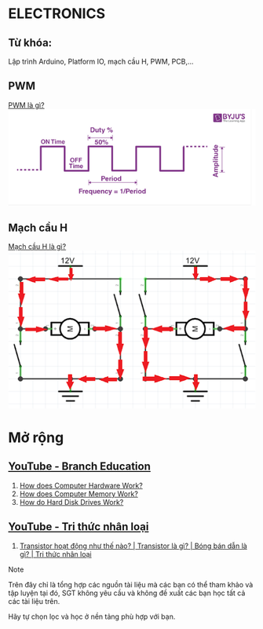 # ELECTRONICS

## Từ khóa: 
Lập trình Arduino, Platform IO, mạch cầu H, PWM, PCB,...

## PWM
[PWM là gì?](https://youtu.be/GQLED3gmONg)
![Minh Họa PWM](image/pwm.png)
## Mạch cầu H
[Mạch cầu H là gì?](https://youtu.be/3N_4VpzmKY0)
![Minh họa mạch cầu H](image/h-bridge.png)


# Mở rộng
## [YouTube - Branch Education](https://www.youtube.com/c/BranchEducation)

1. [How does Computer Hardware Work?](https://www.youtube.com/watch?v=d86ws7mQYIg)
2. [How does Computer Memory Work?](https://www.youtube.com/watch?v=7J7X7aZvMXQ)
3. [How do Hard Disk Drives Work?](https://www.youtube.com/watch?v=wtdnatmVdIg)

## [YouTube - Tri thức nhân loại](https://www.youtube.com/c/TriTh%E1%BB%A9cNh%C3%A2nLo%E1%BA%A1i)
1. [Transistor hoạt động như thế nào? | Transistor là gì? | Bóng bán dẫn là gì? | Tri thức nhân loại](https://www.youtube.com/watch?v=5M6wclkmJ28)

> [!NOTE]
>
> Trên đây chỉ là tổng hợp các nguồn tài liệu mà các bạn có thể tham khảo và tập luyện tại đó, SGT không yêu cầu và không đề xuất các bạn học tất cả các tài liệu trên. 
> 
> Hãy tự chọn lọc và học ở nền tảng phù hợp với bạn. 